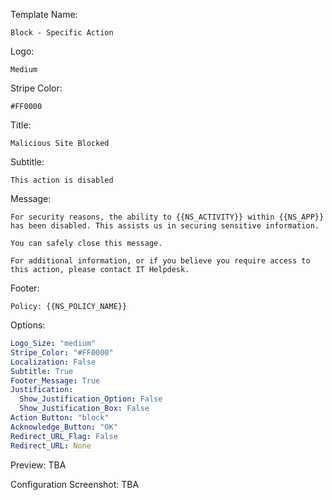 Template Name:
```
Block - Specific Action
```

Logo:
```
Medium
```

Stripe Color:
```
#FF0000
```

Title:
```
Malicious Site Blocked
```

Subtitle:
```
This action is disabled
```

Message:
```
For security reasons, the ability to {{NS_ACTIVITY}} within {{NS_APP}} has been disabled. This assists us in securing sensitive information.

You can safely close this message.

For additional information, or if you believe you require access to this action, please contact IT Helpdesk.
```

Footer:
```
Policy: {{NS_POLICY_NAME}}
```

Options:
```yaml
Logo_Size: "medium"
Stripe_Color: "#FF0000"
Localization: False
Subtitle: True
Footer_Message: True
Justification:
  Show_Justification_Option: False
  Show_Justification_Box: False
Action Button: "block"
Acknowledge_Button: "OK"
Redirect_URL_Flag: False
Redirect_URL: None
```

Preview:
TBA

Configuration Screenshot:
TBA
